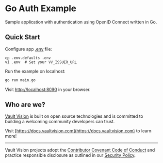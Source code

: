 # Go Auth Example

Sample application with authentication using OpenID Connect written in Go.


## Quick Start

Configure app [.env](.env.defaults) file:
```
cp .env.defaults .env
vi .env  # Set your VV_ISSUER_URL
```

Run the example on localhost:
```bash
go run main.go
```

Visit [http://localhost:8090](http://localhost:8090) in your browser.


## Who are we?

[Vault Vision](https://vaultvision.com) is built on open source technologies and is committed to building a welcoming community developers can trust.

Visit [https://docs.vaultvision.com](https://docs.vaultvision.com) to learn more!


----

Vault Vision projects adopt the [Contributor Covenant Code of Conduct](https://github.com/vaultvision/.github/blob/main/CODE_OF_CONDUCT.md) and practice responsible disclosure as outlined in our [Security Policy](https://github.com/vaultvision/.github/blob/main/SECURITY.md).
